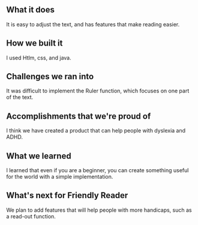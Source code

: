 
## What it does
It is easy to adjust the text, and has features that make reading easier.

## How we built it
I used Htlm, css, and java.

## Challenges we ran into
It was difficult to implement the Ruler function, which focuses on one part of the text.

## Accomplishments that we're proud of
I think we have created a product that can help people with dyslexia and ADHD.

## What we learned
I learned that even if you are a beginner, you can create something useful for the world with a simple implementation.

## What's next for Friendly Reader
We plan to add features that will help people with more handicaps, such as a read-out function.

